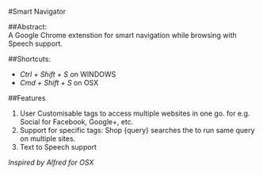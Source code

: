 #Smart Navigator  

##Abstract:  
A Google Chrome extenstion for smart navigation while browsing with Speech support.

##Shortcuts:  
- *Ctrl + Shift + S* on WINDOWS
- *Cmd + Shift + S* on OSX

##Features  
1. User Customisable tags to access multiple websites in one go.
 for e.g. Social for Facebook, Google+, etc.
2. Support for specific tags: Shop {query} searches the 	to run same query on multiple sites.
4. Text to Speech support

*Inspired by Alfred for OSX*
